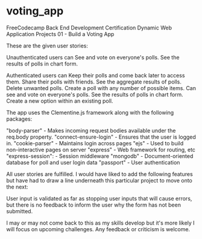# voting_app

FreeCodecamp Back End Development Certification
Dynamic Web Application Projects 01 - Build a Voting App

These are the given user stories:

Unauthenticated users can
  See and vote on everyone's polls.
  See the results of polls in chart form.
  
Authenticated users can
  Keep their polls and come back later to access them.
  Share their polls with friends.
  See the aggregate results of polls.
  Delete unwanted polls.
  Create a poll with any number of possible items.
  Can see and vote on everyone's polls.
  See the results of polls in chart form.
  Create a new option within an existing poll.
  
The app uses the Clementine.js framework along with the following packages:

  "body-parser" - Makes incoming request bodies available under the req.body property.
  "connect-ensure-login" - Ensures that the user is logged in.
  "cookie-parser" - Maintains login across pages
  "ejs" - Used to build non-interactive pages on server
  "express" - Web framework for routing, etc
  "express-session": - Session middleware
  "mongodb" - Document-oriented database for poll and user login data
  "passport" - User authentication
  
All user stories are fulfilled. I would have liked to add the following features but have had to draw a line underneath this particular project to move onto the next:

User input is validated as far as stopping user inputs that will cause errors, but there is no feedback to inform the user why the form has not been submitted.

I may or may not come back to this as my skills develop but it's more likely I will focus on upcoming challenges. Any feedback or criticism is welcome.
